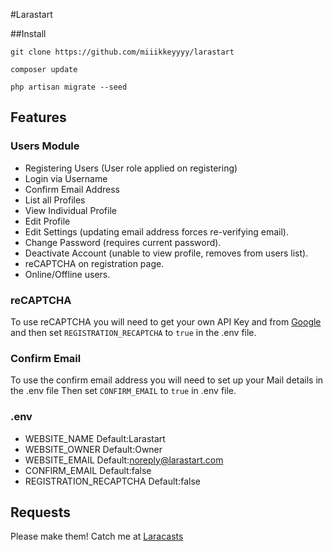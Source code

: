 #Larastart

##Install

 `git clone https://github.com/miiikkeyyyy/larastart`

 `composer update`

 `php artisan migrate --seed`

## Features

### Users Module

- Registering Users (User role applied on registering)
- Login via Username
- Confirm Email Address
- List all Profiles
- View Individual Profile
- Edit Profile
- Edit Settings (updating email address forces re-verifying email).
- Change Password (requires current password).
- Deactivate Account (unable to view profile, removes from users list).
- reCAPTCHA on registration page.
- Online/Offline users.

### reCAPTCHA
To use reCAPTCHA you will need to get your own API Key and from [Google](https://www.google.com/recaptcha/intro/) and then set `REGISTRATION_RECAPTCHA` to `true` in the .env file. 

### Confirm Email
To use the confirm email address you will need to set up your Mail details in the .env file
Then set `CONFIRM_EMAIL` to `true` in .env file.

### .env
- WEBSITE_NAME Default:Larastart
- WEBSITE_OWNER Default:Owner
- WEBSITE_EMAIL Default:noreply@larastart.com
- CONFIRM_EMAIL Default:false
- REGISTRATION_RECAPTCHA Default:false

## Requests
Please make them! Catch me at [Laracasts](https://laracasts.com/@miiikkeyyyy)
